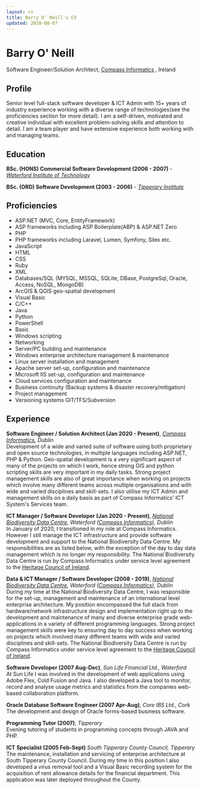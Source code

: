 ```yaml
---
layout: cv
title: Barry O' Neill's CV
updated: 2020-08-07
---
```

# Barry O' Neill
Software Engineer/Solution Architect, [Compass Informatics](https://compass.ie) , Ireland

<div id="webaddress">
<a href="javascript:location='mailto:\u0062\u006f\u006e\u0065\u0069\u006c\u006c\u0038\u0031\u0040\u0067\u006d\u0061\u0069\u006c\u002e\u0063\u006f\u006d';void 0"><script type="text/javascript">document.write('\u0062\u006f\u006e\u0065\u0069\u006c\u006c\u0038\u0031\u0040\u0067\u006d\u0061\u0069\u006c\u002e\u0063\u006f\u006d')</script></a>
</div>

## Profile
Senior level full-stack software developer & ICT Admin with 15+ years of industry experience working with a diverse range of technologies(see the proficiencies section for more detail). I am a self-driven, motivated and creative individual with excellent problem-solving skills and attention to detail. I am a team player and have extensive experience both working with and managing teams. 

## Education

**BSc. (HONS) Commercial Software Development (2006 - 2007)** - *[Waterford Institute of Technology](https://www.wit.ie)*

**BSc. (ORD) Software Development (2003 - 2006)** - *[Tipperary Institute](https://lit.ie/campuses/clonmel)*


## Proficiencies

- ASP.NET (MVC, Core, EntityFramework)
- ASP frameworks including ASP Boilerplate(ABP) & ASP.NET Zero
- PHP
- PHP frameworks including Laravel, Lumen, Symfony, Silex etc.
- JavaScript
- HTML
- CSS
- Ruby
- XML
- Databases/SQL (MYSQL, MSSQL, SQLite, DBase, PostgreSql, Oracle, Access, NoSQL, MongoDB)
- ArcGIS & QGIS geo-spatial development
- Visual Basic
- C/C++
- Java
- Python
- PowerShell
- Basic
- Windows scripting
- Networking
- Server/PC building and maintenance
- Windows enterprise architecture management & maintenance
- Linux server installation and management
- Apache server set-up, configuration and maintenance
- Microsoft IIS set-up, configuration and maintenance
- Cloud services configuration and maintenance
- Business continuity (Backup systems & disaster recovery/mitigation)
- Project management
- Versioning systems GIT/TFS/Subversion


## Experience

**Software Engineer / Solution Architect (Jan 2020 - Present)**, *[Compass Informatics](https://compass.ie), Dublin*  
Development of a wide and varied suite of software using both proprietary and open source technologies, in multiple languages including ASP.NET, PHP & Python. Geo-spatial development is a very significant aspect of many of the projects on which I work, hence strong GIS and python scripting skills are very important in my daily tasks. Strong project management skills are also of great importance when working on projects which involve many different teams across multiple organisations and with wide and varied disciplines and skill-sets. I also utilise my ICT Admin and management skills on a daily basis as part of Compass Informatics' ICT System's Services team.

**ICT Manager / Software Developer (Jan 2020 - Present)**, *[National Biodiversity Data Centre](https://www.biodiversityireland.ie), Waterford ([Compass Informatics](https://compass.ie)), Dublin*  
In January of 2020, I transitioned in my role at Compass Informatics. However I still manage the ICT infrastructure and provide software development and support to the National Biodiversity Data Centre. My responsibilities are as listed below, with the exception of the day to day data management which is no longer my responsibility. The National Biodiversity Data Centre is run by Compass Informatics under service level agreement to the [Heritage Council of Ireland](https://www.heritagecouncil.ie).

**Data & ICT Manager / Software Developer (2008 - 2019)**, *[National Biodiversity Data Centre](https://www.biodiversityireland.ie), Waterford ([Compass Informatics](https://compass.ie)), Dublin*  
During my time at the National Biodiversity Data Centre, I was responsible for the set-up, management and maintenance of an international level enterprise architecture. My position encompassed the full stack from hardware/network infrastructure design and implementation right up to the development and maintenance of many and diverse enterprise grade web-applications in a variety of different programming languages. Strong project management skills were key to ensuring day to day success when working on projects which involved many different teams with wide and varied disciplines and skill-sets. The National Biodiversity Data Centre is run by Compass Informatics under service level agreement to the [Heritage Council of Ireland](https://www.heritagecouncil.ie).

**Software Developer (2007 Aug-Dec)**, *Sun Life Financial Ltd., Waterford*  
At Sun Life I was involved in the development of web applications using Adobe Flex, Cold Fusion and Java. I also developed a Java tool to monitor, record and analyse usage metrics and statistics from the companies web-based collaboration platform.

**Oracle Database Software Engineer (2007 Apr-Aug)**, *Core IBS Ltd., Cork*  
The development and design of Oracle forms-based business software.

**Programming Tutor (2007)**, *Tipperary*  
Evening tutoring of students in programming concepts through JAVA and PHP.

**ICT Specialist (2005 Feb-Sept)** *South Tipperary County Council, Tipperary*  
The maintenance, installation and servicing of enterprise architecture at South Tipperary County Council. During my time in this position I also developed a virus removal tool and a Visual Basic recording system for the acquisition of rent allowance details for the financial department. This application was later deployed throughout the County.
